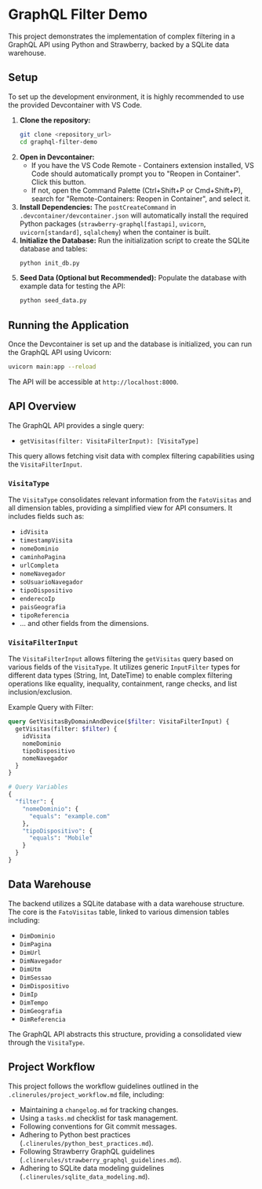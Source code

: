 # GraphQL Filter Demo

This project demonstrates the implementation of complex filtering in a GraphQL API using Python and Strawberry, backed by a SQLite data warehouse.

## Setup

To set up the development environment, it is highly recommended to use the provided Devcontainer with VS Code.

1.  **Clone the repository:**
    ```bash
    git clone <repository_url>
    cd graphql-filter-demo
    ```
2.  **Open in Devcontainer:**
    *   If you have the VS Code Remote - Containers extension installed, VS Code should automatically prompt you to "Reopen in Container". Click this button.
    *   If not, open the Command Palette (Ctrl+Shift+P or Cmd+Shift+P), search for "Remote-Containers: Reopen in Container", and select it.
3.  **Install Dependencies:** The `postCreateCommand` in `.devcontainer/devcontainer.json` will automatically install the required Python packages (`strawberry-graphql[fastapi]`, `uvicorn`, `uvicorn[standard]`, `sqlalchemy`) when the container is built.
4.  **Initialize the Database:** Run the initialization script to create the SQLite database and tables:
    ```bash
    python init_db.py
    ```
5.  **Seed Data (Optional but Recommended):** Populate the database with example data for testing the API:
    ```bash
    python seed_data.py
    ```

## Running the Application

Once the Devcontainer is set up and the database is initialized, you can run the GraphQL API using Uvicorn:

```bash
uvicorn main:app --reload
```

The API will be accessible at `http://localhost:8000`.

## API Overview

The GraphQL API provides a single query:

*   `getVisitas(filter: VisitaFilterInput): [VisitaType]`

This query allows fetching visit data with complex filtering capabilities using the `VisitaFilterInput`.

### `VisitaType`

The `VisitaType` consolidates relevant information from the `FatoVisitas` and all dimension tables, providing a simplified view for API consumers. It includes fields such as:

*   `idVisita`
*   `timestampVisita`
*   `nomeDominio`
*   `caminhoPagina`
*   `urlCompleta`
*   `nomeNavegador`
*   `soUsuarioNavegador`
*   `tipoDispositivo`
*   `enderecoIp`
*   `paisGeografia`
*   `tipoReferencia`
*   ... and other fields from the dimensions.

### `VisitaFilterInput`

The `VisitaFilterInput` allows filtering the `getVisitas` query based on various fields of the `VisitaType`. It utilizes generic `InputFilter` types for different data types (String, Int, DateTime) to enable complex filtering operations like equality, inequality, containment, range checks, and list inclusion/exclusion.

Example Query with Filter:

```graphql
query GetVisitasByDomainAndDevice($filter: VisitaFilterInput) {
  getVisitas(filter: $filter) {
    idVisita
    nomeDominio
    tipoDispositivo
    nomeNavegador
  }
}

# Query Variables
{
  "filter": {
    "nomeDominio": {
      "equals": "example.com"
    },
    "tipoDispositivo": {
      "equals": "Mobile"
    }
  }
}
```

## Data Warehouse

The backend utilizes a SQLite database with a data warehouse structure. The core is the `FatoVisitas` table, linked to various dimension tables including:

*   `DimDominio`
*   `DimPagina`
*   `DimUrl`
*   `DimNavegador`
*   `DimUtm`
*   `DimSessao`
*   `DimDispositivo`
*   `DimIp`
*   `DimTempo`
*   `DimGeografia`
*   `DimReferencia`

The GraphQL API abstracts this structure, providing a consolidated view through the `VisitaType`.

## Project Workflow

This project follows the workflow guidelines outlined in the `.clinerules/project_workflow.md` file, including:

*   Maintaining a `changelog.md` for tracking changes.
*   Using a `tasks.md` checklist for task management.
*   Following conventions for Git commit messages.
*   Adhering to Python best practices (`.clinerules/python_best_practices.md`).
*   Following Strawberry GraphQL guidelines (`.clinerules/strawberry_graphql_guidelines.md`).
*   Adhering to SQLite data modeling guidelines (`.clinerules/sqlite_data_modeling.md`).
